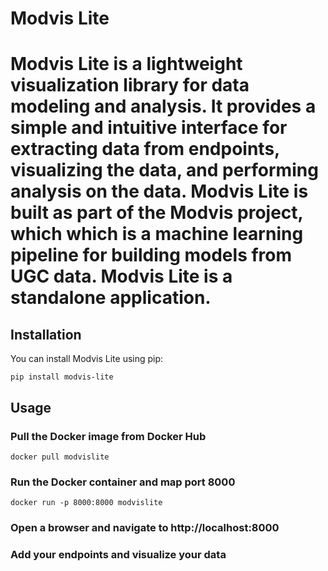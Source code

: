 # Modvis Lite
Modvis Lite is a lightweight visualization library for 
data modeling and analysis. It provides a simple and 
intuitive interface for extracting data from endpoints,
visualizing the data, and performing analysis on the data.
Modvis Lite is built as part of the Modvis project, which
which is a machine learning pipeline for building models from
UGC data. Modvis Lite is a standalone application.
=======================================================
## Installation
You can install Modvis Lite using pip:

    pip install modvis-lite

## Usage

### Pull the Docker image from Docker Hub
    docker pull modvislite

### Run the Docker container and map port 8000
    docker run -p 8000:8000 modvislite

### Open a browser and navigate to http://localhost:8000

### Add your endpoints and visualize your data